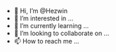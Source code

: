 - 👋 Hi, I’m @Hezwin
- 👀 I’m interested in ...
- 🌱 I’m currently learning ...
- 💞️ I’m looking to collaborate on ...
- 📫 How to reach me ...

<!---
Hezwin/Hezwin is a ✨ special ✨ repository because its `README.md` (this file) appears on your GitHub profile.
You can click the Preview link to take a look at your changes.
--->
